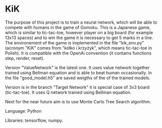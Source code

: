 # KiK

The purpose of this project is to train a neural network, which will be able to compete with humans in the game of Gomoku. This is a Japanese game, which is similar to tic-tac-toe, however player on a big board (for example 13x13 spaces) and to win the game it is necessary to get 5 marks in a line. The environement of the game is implemented in the file "kik_env.py" (acronym "KiK" comes from "kółko i krzyżyk", which means tic-tac-toe in Polish). It is compatible with the OpenAi convention (it contains functions step, render, reset).

Version "ValueNetwork" is the latest one. It uses value network together trained using Bellman equation and is able to beat human occasionally. In the file "good_model.h5" are saved weigths of the of the trained models.

Version is in the branch "Target Network" it is special case of 3x3 board (tic-tac-toe). It uses Q network trained using Bellman equation.

Next for the near future aim is to use Monte Carlo Tree Search algorithm. 

Language: Python

Libraries: tensorflow, numpy.
